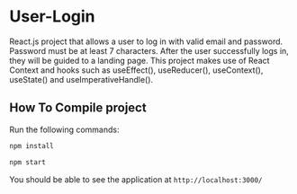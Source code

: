 # User-Login
React.js project that allows a user to log in with valid email and password. Password must be at least 7 characters. After the user successfully logs in, they will be guided to a landing page. This project makes use of React Context and hooks such as useEffect(), useReducer(), useContext(), useState() and useImperativeHandle().

## How To Compile project
Run the following commands:
```bash
npm install
```
```bash
npm start
```
You should be able to see the application at `http://localhost:3000/`
